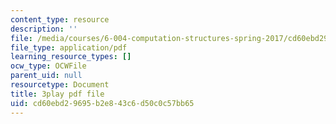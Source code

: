 ```yaml
---
content_type: resource
description: ''
file: /media/courses/6-004-computation-structures-spring-2017/cd60ebd29695b2e843c6d50c0c57bb65_MpJe7SMzi0E.pdf
file_type: application/pdf
learning_resource_types: []
ocw_type: OCWFile
parent_uid: null
resourcetype: Document
title: 3play pdf file
uid: cd60ebd2-9695-b2e8-43c6-d50c0c57bb65
---
```

